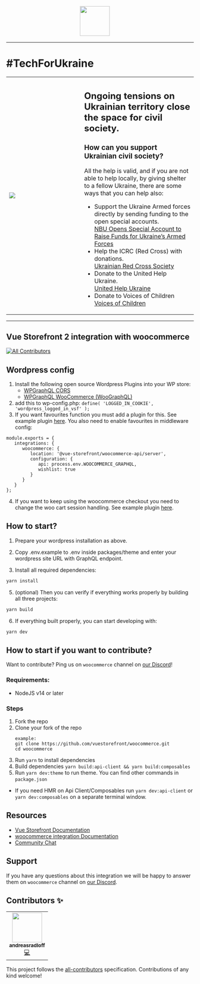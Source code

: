 <div align="center">
<img src="https://user-images.githubusercontent.com/1626923/137092657-fb398d20-b592-4661-a1f9-4135db0b61d5.png" height="80px"/>  
</div>

---------

# #TechForUkraine

<table>
  <tr>
    <td style="width:40%;">
       <img src="https://user-images.githubusercontent.com/1626923/155853691-d6d0a541-d3b9-40bf-b8f5-2d38303e9e49.png" />
    </td>
    <td>
      <h2><strong>Ongoing tensions on Ukrainian territory close the space for civil society.</strong></h2>
      <h3>How can you support Ukrainian civil society?</h3>
      All the help is valid, and if you are not able to help locally, by giving shelter to a fellow Ukraine, there are some ways that you can help also:
      <ul>
        <li>
          Support the Ukraine Armed forces directly by sending funding to the open special accounts.<br />
          <a href="https://bank.gov.ua/en/news/all/natsionalniy-bank-vidkriv-spetsrahunok-dlya-zboru-koshtiv-na-potrebi-armiyi" target="_blank">NBU Opens Special Account to Raise Funds for Ukraine’s Armed Forces</a>
        </li>
        <li>
          Help the ICRC (Red Cross) with donations.<br />
          <a href="https://www.icrc.org/en/where-we-work/europe-central-asia/ukraine" target="_blank">Ukrainian Red Cross Society</a>
        </li>
        <li>
          Donate to the United Help Ukraine.<br />
          <a href="https://unitedhelpukraine.org/" target="_blank">United Help Ukraine</a>
        </li>
        <li>
          Donate to Voices of Children<br />
          <a href="https://voices.org.ua/en/" target="_blank">Voices of Children</a>
        </li>
    </td>
  </tr>
</table>

---------

## Vue Storefront 2 integration with woocommerce

<!-- ALL-CONTRIBUTORS-BADGE:START - Do not remove or modify this section -->
[![All Contributors](https://img.shields.io/badge/all_contributors-1-orange.svg?style=flat-square)](#contributors-)
<!-- ALL-CONTRIBUTORS-BADGE:END -->

## Wordpress config
1. Install the following open source Wordpress Plugins into your WP store:
   - [WPGraphQL CORS](https://github.com/funkhaus/wp-graphql-cors)
   - [WPGraphQL WooCommerce (WooGraphQL)](https://github.com/wp-graphql/wp-graphql-woocommerce)
2. add this to wp-config.php: `define( 'LOGGED_IN_COOKIE', 'wordpress_logged_in_vsf' );`
3. If you want favourites function you must add a plugin for this. See example plugin [here](https://github.com/Oxyssweden/vsf-woocommerce-plugin-examples/tree/main). You also need to enable favourites in middleware config:
```
module.exports = {
   integrations: {
      woocommerce: {
         location: '@vue-storefront/woocommerce-api/server',
         configuration: {
            api: process.env.WOOCOMMERCE_GRAPHQL,
            wishlist: true
         }
      }
   }
};
```
4. If you want to keep using the woocommerce checkout you need to change the woo cart session handling. See example plugin [here](https://github.com/Oxyssweden/vsf-woocommerce-plugin-examples/tree/main).

## How to start?

1. Prepare your wordpress installation as above.

2. Copy .env.example to .env inside packages/theme and enter your wordpress site URL with GraphQL endpoint.

3. Install all required dependencies:

```sh
yarn install
```

5. (optional) Then you can verify if everything works properly by building all three projects:

```sh
yarn build
```

6. If everything built properly, you can start developing with:

```sh
yarn dev
```

## How to start if you want to contribute?

Want to contribute? Ping us on `woocommerce` channel on [our Discord](https://discord.vuestorefront.io)!

### Requirements:
- NodeJS v14 or later

### Steps
1. Fork the repo
2. Clone your fork of the repo
    ```
    example:
    git clone https://github.com/vuestorefront/woocommerce.git
    cd woocommerce
    ```
3. Run `yarn` to install dependencies
4. Build dependencies `yarn build:api-client && yarn build:composables`
5. Run `yarn dev:theme` to run theme. You can find other commands in `package.json`

- If you need HMR on Api Client/Composables run `yarn dev:api-client` or `yarn dev:composables` on a separate terminal window.

## Resources

- [Vue Storefront Documentation](https://docs.vuestorefront.io/v2/)
- [woocommerce integration Documentation](https://docs.vuestorefront.io/woocommerce)
- [Community Chat](https://discord.vuestorefront.io)

## Support

If you have any questions about this integration we will be happy to answer them on `woocommerce` channel on [our Discord](discord.vuestorefront.io).

## Contributors ✨

<!-- ALL-CONTRIBUTORS-LIST:START - Do not remove or modify this section -->
<!-- prettier-ignore-start -->
<!-- markdownlint-disable -->
<table>
  <tr>
    <td align="center"><a href="https://github.com/andreasradloff"><img src="https://avatars.githubusercontent.com/u/1256982?v=4?s=80" width="80px;" alt=""/><br /><sub><b>andreasradloff</b></sub></a><br /><a href="https://github.com/vuestorefront/woocommerce/commits?author=andreasradloff" title="Code">💻</a></td>
  </tr>
</table>

<!-- markdownlint-restore -->
<!-- prettier-ignore-end -->

<!-- ALL-CONTRIBUTORS-LIST:END -->

This project follows the [all-contributors](https://github.com/all-contributors/all-contributors) specification. Contributions of any kind welcome!
